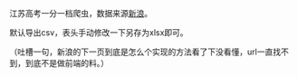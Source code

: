 江苏高考一分一档爬虫，数据来源[新浪](http://kaoshi.edu.sina.com.cn/college/scorelist?tab=file&wl=2&local=11&syear=2019)。

默认导出csv，表头手动修改一下另存为xlsx即可。

（吐槽一句，新浪的下一页到底是怎么个实现的方法看了下没看懂，url一直找不到，到底不是做前端的料。）